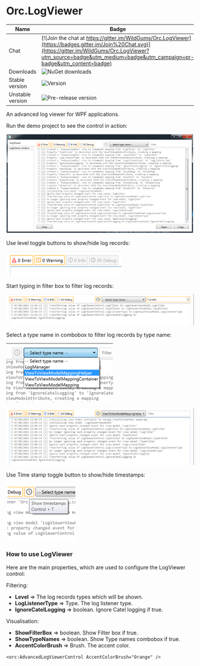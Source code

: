 Orc.LogViewer
=============

Name|Badge
---|---
Chat|[![Join the chat at https://gitter.im/WildGums/Orc.LogViewer](https://badges.gitter.im/Join%20Chat.svg)](https://gitter.im/WildGums/Orc.LogViewer?utm_source=badge&utm_medium=badge&utm_campaign=pr-badge&utm_content=badge)
Downloads|![NuGet downloads](https://img.shields.io/nuget/dt/orc.logviewer.svg)
Stable version|![Version](https://img.shields.io/nuget/v/orc.logviewer.svg)
Unstable version|![Pre-release version](https://img.shields.io/nuget/vpre/orc.logviewer.svg)

An advanced log viewer for WPF applications.

Run the demo project to see the control in action:

![Orc.LogViewer demo](../images/orc.logviewer/introduction/Orc.LogViewer.Demo.png)

Use level toggle buttons to show/hide log records:

![Level toggle buttons](../images/orc.logviewer/introduction/Orc.LogViewer.Demo.LevelToggleButtons.png)

Start typing in filter box to filter log records:  

![Filtering](../images/orc.logviewer/introduction/Orc.LogViewer.Demo.FilterBox.png)

Select a type name in combobox to filter log records by type name:

![Type names](../images/orc.logviewer/introduction/Orc.LogViewer.Demo.TypeNames1.png)

![Type names](../images/orc.logviewer/introduction/Orc.LogViewer.Demo.TypeNames.png)

Use Time stamp toggle button to show/hide timestamps:

![Time stamps](../images/orc.logviewer/introduction/Orc.LogViewer.Demo.TimeStamps.png)

### How to use LogViewer

Here are the main properties, which are used to configure the LogViewer control:

Filtering: 

- **Level** => The log records types which will be shown.
- **LogListenerType** => Type. The log listener type. 
- **IgnoreCatelLogging** => boolean. Ignore Catel logging if true.

Visualisation:

- **ShowFilterBox** => boolean. Show Filter box if true.
- **ShowTypeNames** => boolean. Show Type names combobox if true.
- **AccentColorBrush** => Brush. The accent color.

```
<orc:AdvancedLogViewerControl AccentColorBrush="Orange" />
```

